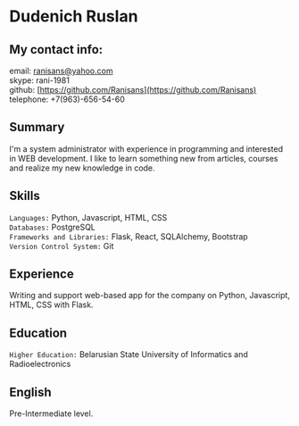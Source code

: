 # Dudenich Ruslan

## My contact info:

email: [ranisans@yahoo.com](mailto:ranisans@yahoo.com)  
skype: rani-1981  
github: [https://github.com/Ranisans](https://github.com/Ranisans)  
telephone: +7(963)-656-54-60

## Summary

I'm a system administrator with experience in programming and interested in WEB development. I like to learn something new from articles, courses and realize my new knowledge in code.

## Skills

`Languages:` Python, Javascript, HTML, CSS  
`Databases:` PostgreSQL  
`Frameworks and Libraries:` Flask, React, SQLAlchemy, Bootstrap  
`Version Control System:` Git

## Experience

Writing and support web-based app for the company on Python, Javascript, HTML, CSS with Flask.

## Education

`Higher Education:` Belarusian State University of Informatics and Radioelectronics

## English

Pre-Intermediate level.
